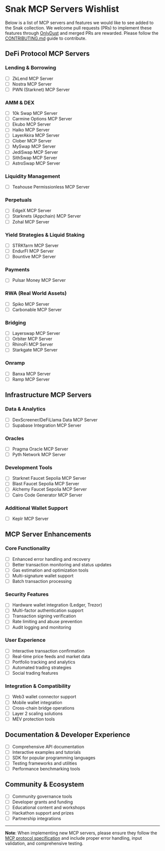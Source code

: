 # Snak MCP Servers Wishlist

Below is a list of MCP servers and features we would like to see added to the Snak collection. We welcome pull requests (PRs) to implement these features through [OnlyDust](https://app.onlydust.com/projects/snak/overview) and merged PRs are rewarded. Please follow the [CONTRIBUTING.md](https://github.com/kasarlabs/snak/blob/main/CONTRIBUTING.md) guide to contribute.

## DeFi Protocol MCP Servers

### Lending & Borrowing

- [ ] ZkLend MCP Server
- [ ] Nostra MCP Server
- [ ] PWN (Starknet) MCP Server

### AMM & DEX

- [ ] 10k Swap MCP Server
- [ ] Carmine Options MCP Server
- [ ] Ekubo MCP Server
- [ ] Haiko MCP Server
- [ ] LayerAkira MCP Server
- [ ] Clober MCP Server
- [ ] MySwap MCP Server
- [ ] JediSwap MCP Server
- [ ] SithSwap MCP Server
- [ ] AstroSwap MCP Server

### Liquidity Management

- [ ] Teahouse Permissionless MCP Server

### Perpetuals

- [ ] EdgeX MCP Server
- [ ] Starknets (Appchain) MCP Server
- [ ] Zohal MCP Server

### Yield Strategies & Liquid Staking

- [ ] STRKfarm MCP Server
- [ ] EndurFI MCP Server
- [ ] Bountive MCP Server

### Payments

- [ ] Pulsar Money MCP Server

### RWA (Real World Assets)

- [ ] Spiko MCP Server
- [ ] Carbonable MCP Server

### Bridging

- [ ] Layerswap MCP Server
- [ ] Orbiter MCP Server
- [ ] RhinoFi MCP Server
- [ ] Starkgate MCP Server

### Onramp

- [ ] Banxa MCP Server
- [ ] Ramp MCP Server

## Infrastructure MCP Servers

### Data & Analytics

- [ ] DexScreener/DeFiLlama Data MCP Server
- [ ] Supabase Integration MCP Server

### Oracles

- [ ] Pragma Oracle MCP Server
- [ ] Pyth Network MCP Server

### Development Tools

- [ ] Starknet Faucet Sepolia MCP Server
- [ ] Blast Faucet Sepolia MCP Server
- [ ] Alchemy Faucet Sepolia MCP Server
- [ ] Cairo Code Generator MCP Server

### Additional Wallet Support

- [ ] Keplr MCP Server

## MCP Server Enhancements

### Core Functionality

- [ ] Enhanced error handling and recovery
- [ ] Better transaction monitoring and status updates
- [ ] Gas estimation and optimization tools
- [ ] Multi-signature wallet support
- [ ] Batch transaction processing

### Security Features

- [ ] Hardware wallet integration (Ledger, Trezor)
- [ ] Multi-factor authentication support
- [ ] Transaction signing verification
- [ ] Rate limiting and abuse prevention
- [ ] Audit logging and monitoring

### User Experience

- [ ] Interactive transaction confirmation
- [ ] Real-time price feeds and market data
- [ ] Portfolio tracking and analytics
- [ ] Automated trading strategies
- [ ] Social trading features

### Integration & Compatibility

- [ ] Web3 wallet connector support
- [ ] Mobile wallet integration
- [ ] Cross-chain bridge operations
- [ ] Layer 2 scaling solutions
- [ ] MEV protection tools

## Documentation & Developer Experience

- [ ] Comprehensive API documentation
- [ ] Interactive examples and tutorials
- [ ] SDK for popular programming languages
- [ ] Testing frameworks and utilities
- [ ] Performance benchmarking tools

## Community & Ecosystem

- [ ] Community governance tools
- [ ] Developer grants and funding
- [ ] Educational content and workshops
- [ ] Hackathon support and prizes
- [ ] Partnership integrations

---

**Note**: When implementing new MCP servers, please ensure they follow the [MCP protocol specification](https://modelcontextprotocol.io/) and include proper error handling, input validation, and comprehensive testing.
